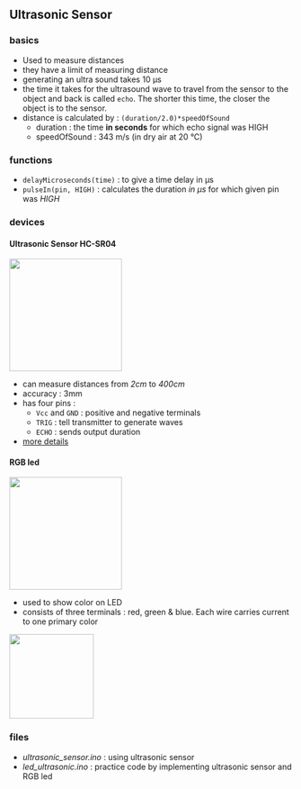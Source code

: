 ## Ultrasonic Sensor

### basics
- Used to measure distances
- they have a limit of measuring distance
- generating an ultra sound takes 10 μs
- the time it takes for the ultrasound wave to travel from the sensor to the object and
back is called `echo`. The shorter this time, the closer the object is to the sensor.
- distance is calculated by : `(duration/2.0)*speedOfSound`
    - duration : the time **in seconds** for which echo signal was HIGH
    - speedOfSound : 343 m/s (in dry air at 20 °C)

### functions
- `delayMicroseconds(time)` : to give a time delay in μs
- `pulseIn(pin, HIGH)` : calculates the duration *in μs* for which given pin was _HIGH_

### devices

#### Ultrasonic Sensor HC-SR04
<img src="https://robocraze.com/cdn/shop/products/2_1_1_f187f465-17f0-4b89-8f93-52f713a9794b.jpg?v=1670580633&width=1445" height="200" />

- can measure distances from _2cm_ to _400cm_
- accuracy : 3mm
- has four pins : 
    - `Vcc` and `GND` : positive and negative terminals
    - `TRIG` : tell transmitter to generate waves
    - `ECHO` : sends output duration
- [more details](https://docs.arduino.cc/built-in-examples/sensors/Ping/)

#### RGB led
<img src="https://www.olelectronics.in/wp-content/uploads/rgb_5mm_led-1.png" height="200" />

- used to show color on LED
- consists of three terminals : red, green & blue. Each wire carries current to one primary color

<img src="https://color-register.org/wp-content/uploads/2021/02/RGB.png" height="150" />

### files
- *ultrasonic_sensor.ino* : using ultrasonic sensor
- *led_ultrasonic.ino* : practice code by implementing ultrasonic sensor and RGB led